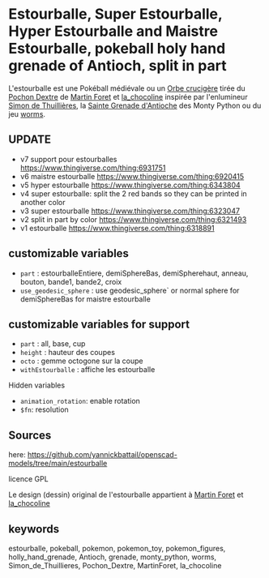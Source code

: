 # Estourballe, Super Estourballe, Hyper Estourballe and Maistre Estourballe, pokeball holy hand grenade of Antioch, split in part

L'estourballe est une Pokéball médiévale ou un [Orbe crucigère](https://fr.wikipedia.org/wiki/Orbe_crucig%C3%A8re) tirée
du [Pochon Dextre](https://simondethuillieres.com/product/le-pochon-dextre/)
de [Martin Foret](https://twitter.com/MartinForet) et [la_chocoline](https://instagram.com/la_chocoline/)
inspirée par l'enlumineur [Simon de Thuillières](https://www.instagram.com/simondethuillieres/),
la [Sainte Grenade d'Antioche](https://fr.wikipedia.org/wiki/Sainte_Grenade_d%27Antioche) des Monty Python ou du
jeu [worms](https://worms.fandom.com/wiki/Holy_Hand_Grenade).

## UPDATE

- v7 support pour estourballes https://www.thingiverse.com/thing:6931751
- v6 maistre estourballe https://www.thingiverse.com/thing:6920415
- v5 hyper estourballe https://www.thingiverse.com/thing:6343804
- v4 super estourballe: split the 2 red bands so they can be printed in another color
- v3 super estourballe https://www.thingiverse.com/thing:6323047
- v2 split in part by color https://www.thingiverse.com/thing:6321493
- v1 estourballe https://www.thingiverse.com/thing:6318891

## customizable variables

- `part` : estourballeEntiere, demiSphereBas, demiSpherehaut, anneau, bouton, bande1, bande2, croix
- `use_geodesic_sphere` : use geodesic_sphere` or normal sphere for demiSphereBas for maistre estourballe

## customizable variables for support 

- `part` : all, base, cup
- `height` : hauteur des coupes
- `octo` : gemme octogone sur la coupe
- `withEstourballe` : affiche les estourballe

Hidden variables

- `animation_rotation`: enable rotation
- `$fn`: resolution

## Sources

here: https://github.com/yannickbattail/openscad-models/tree/main/estourballe

licence GPL

Le design (dessin) original de l'estourballe appartient à [Martin Foret](https://twitter.com/MartinForet)
et [la_chocoline](https://instagram.com/la_chocoline/)

## keywords

estourballe, pokeball, pokemon, pokemon_toy, pokemon_figures, holly_hand_grenade, Antioch, grenade, monty_python, worms,
Simon_de_Thuillieres, Pochon_Dextre, MartinForet, la_chocoline
